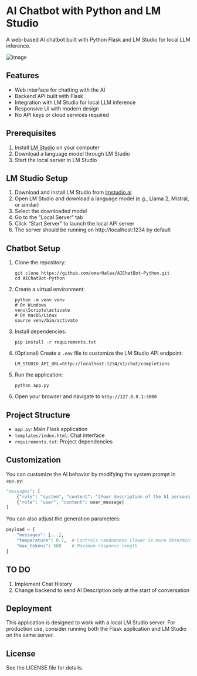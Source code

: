 # AI Chatbot with Python and LM Studio

A web-based AI chatbot built with Python Flask and LM Studio for local LLM inference.

![image](https://github.com/user-attachments/assets/7d2b274e-5deb-4485-a039-927d001c111d)

## Features

- Web interface for chatting with the AI
- Backend API built with Flask
- Integration with LM Studio for local LLM inference
- Responsive UI with modern design
- No API keys or cloud services required

## Prerequisites

1. Install [LM Studio](https://lmstudio.ai/) on your computer
2. Download a language model through LM Studio
3. Start the local server in LM Studio

## LM Studio Setup

1. Download and install LM Studio from [lmstudio.ai](https://lmstudio.ai/)
2. Open LM Studio and download a language model (e.g., Llama 2, Mistral, or similar)
3. Select the downloaded model
4. Go to the "Local Server" tab
5. Click "Start Server" to launch the local API server
6. The server should be running on http://localhost:1234 by default

## Chatbot Setup

1. Clone the repository:
   ```
   git clone https://github.com/omar0alaa/AIChatBot-Python.git
   cd AIChatBot-Python
   ```

2. Create a virtual environment:
   ```
   python -m venv venv
   # On Windows
   venv\Scripts\activate
   # On macOS/Linux
   source venv/bin/activate
   ```

3. Install dependencies:
   ```
   pip install -r requirements.txt
   ```

4. (Optional) Create a `.env` file to customize the LM Studio API endpoint:
   ```
   LM_STUDIO_API_URL=http://localhost:1234/v1/chat/completions
   ```

5. Run the application:
   ```
   python app.py
   ```

6. Open your browser and navigate to `http://127.0.0.1:5000`

## Project Structure

- `app.py`: Main Flask application
- `templates/index.html`: Chat interface
- `requirements.txt`: Project dependencies

## Customization

You can customize the AI behavior by modifying the system prompt in `app.py`:

```python
"messages": [
    {"role": "system", "content": "[Your description of the AI personality.]"},
    {"role": "user", "content": user_message}
]
```

You can also adjust the generation parameters:

```python
payload = {
    "messages": [...],
    "temperature": 0.7,  # Controls randomness (lower is more deterministic)
    "max_tokens": 500    # Maximum response length
}
```
## TO DO 
1. Implement Chat History
2. Change backend to send AI Description only at the start of conversation

## Deployment

This application is designed to work with a local LM Studio server. For production use, consider running both the Flask application and LM Studio on the same server.

## License

See the LICENSE file for details. 
